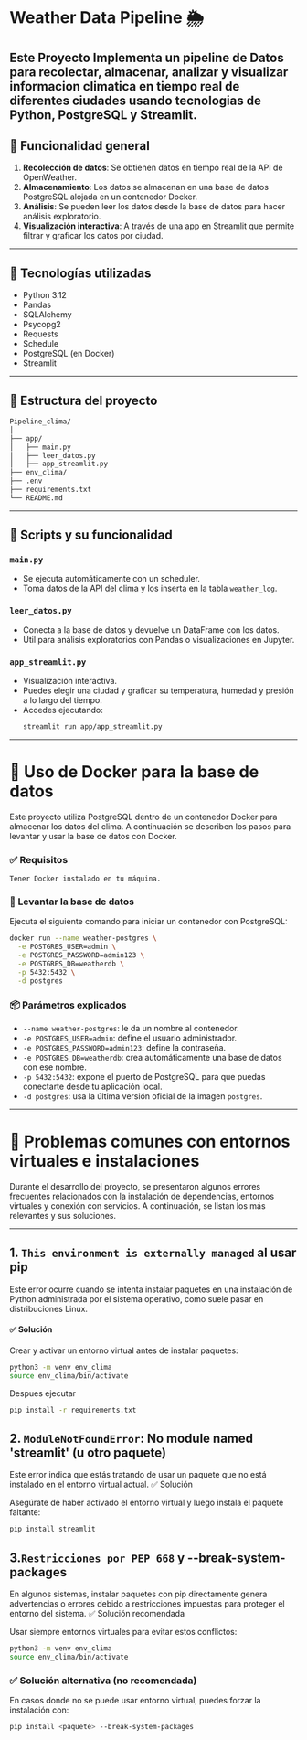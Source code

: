 # Weather Data Pipeline 🌦️

Este Proyecto Implementa un pipeline de Datos para recolectar, almacenar, analizar y visualizar informacion climatica en tiempo real de diferentes ciudades usando tecnologias de Python, PostgreSQL y Streamlit.
---

## 🚀 Funcionalidad general

1. **Recolección de datos**: Se obtienen datos en tiempo real de la API de OpenWeather.
2. **Almacenamiento**: Los datos se almacenan en una base de datos PostgreSQL alojada en un contenedor Docker.
3. **Análisis**: Se pueden leer los datos desde la base de datos para hacer análisis exploratorio.
4. **Visualización interactiva**: A través de una app en Streamlit que permite filtrar y graficar los datos por ciudad.

---

## 🧰 Tecnologías utilizadas

- Python 3.12
- Pandas
- SQLAlchemy
- Psycopg2
- Requests
- Schedule
- PostgreSQL (en Docker)
- Streamlit

---

## 📁 Estructura del proyecto

```bash
Pipeline_clima/
│
├── app/
│   ├── main.py             
│   ├── leer_datos.py       
│   ├── app_streamlit.py    
├── env_clima/              
├── .env                    
├── requirements.txt        
└── README.md             
```
---

## 📝 Scripts y su funcionalidad

### `main.py`
- Se ejecuta automáticamente con un scheduler.
- Toma datos de la API del clima y los inserta en la tabla `weather_log`.

### `leer_datos.py`
- Conecta a la base de datos y devuelve un DataFrame con los datos.
- Útil para análisis exploratorios con Pandas o visualizaciones en Jupyter.

### `app_streamlit.py`
- Visualización interactiva.
- Puedes elegir una ciudad y graficar su temperatura, humedad y presión a lo largo del tiempo.
- Accedes ejecutando:
  ```bash
  streamlit run app/app_streamlit.py
    ```

---

# 🐳 Uso de Docker para la base de datos

  Este proyecto utiliza PostgreSQL dentro de un contenedor Docker para almacenar los datos del clima. A continuación se describen los pasos para levantar y usar la base de datos con Docker.

### ✅ Requisitos

    Tener Docker instalado en tu máquina.

### 🚀 Levantar la base de datos

Ejecuta el siguiente comando para iniciar un contenedor con PostgreSQL:
```bash
docker run --name weather-postgres \
  -e POSTGRES_USER=admin \
  -e POSTGRES_PASSWORD=admin123 \
  -e POSTGRES_DB=weatherdb \
  -p 5432:5432 \
  -d postgres
```

### 📦 Parámetros explicados

- `--name weather-postgres`: le da un nombre al contenedor.
- `-e POSTGRES_USER=admin`: define el usuario administrador.
- `-e POSTGRES_PASSWORD=admin123`: define la contraseña.
- `-e POSTGRES_DB=weatherdb`: crea automáticamente una base de datos con ese nombre.
- `-p 5432:5432`: expone el puerto de PostgreSQL para que puedas conectarte desde tu aplicación local.
- `-d postgres`: usa la última versión oficial de la imagen `postgres`.
---


# 🐛 Problemas comunes con entornos virtuales e instalaciones

Durante el desarrollo del proyecto, se presentaron algunos errores frecuentes relacionados con la instalación de dependencias, entornos virtuales y conexión con servicios. A continuación, se listan los más relevantes y sus soluciones.

---

## 1. `This environment is externally managed` al usar pip

Este error ocurre cuando se intenta instalar paquetes en una instalación de Python administrada por el sistema operativo, como suele pasar en distribuciones Linux.


#### ✅ Solución

Crear y activar un entorno virtual antes de instalar paquetes:

```bash
python3 -m venv env_clima
source env_clima/bin/activate
```
Despues ejecutar

```bash
pip install -r requirements.txt
```

## 2. `ModuleNotFoundError`: No module named 'streamlit' (u otro paquete)

Este error indica que estás tratando de usar un paquete que no está instalado en el entorno virtual actual.
✅ Solución

Asegúrate de haber activado el entorno virtual y luego instala el paquete faltante:

```bash
pip install streamlit
```

## 3.`Restricciones por PEP 668` y --break-system-packages

En algunos sistemas, instalar paquetes con pip directamente genera advertencias o errores debido a restricciones impuestas para proteger el entorno del sistema.
✅ Solución recomendada

Usar siempre entornos virtuales para evitar estos conflictos:

```bash
python3 -m venv env_clima
source env_clima/bin/activate
```

### ✅ Solución alternativa (no recomendada)

En casos donde no se puede usar entorno virtual, puedes forzar la instalación con:


```bash
pip install <paquete> --break-system-packages
```



